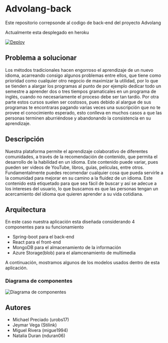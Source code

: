 # Advolang-back

Este repositorio correpsonde al codigo de back-end del proyecto Advolang

Actualmente esta desplegado en heroku

[![Deploy](https://www.herokucdn.com/deploy/button.svg)](https://advolang-back.herokuapp.com/)

## Problema a solucionar

Los métodos tradicionales hacen engorroso el aprendizaje de un nuevo idioma, acarreando consigo algunos problemas entre ellos, que tiene como prioridad como cualquier otro negocio de maximizar la utilidad, por lo que se tienden a alargar los programas al punto de por ejemplo dedicar todo un semestre a aprender dos o tres tiempos gramaticales en un programa de inglés, cuando no necesariamente el proceso debe ser tan tardío. Por otra parte estos cursos suelen ser costosos, pues debido al alargue de sus programas te encontraras pagando varias veces una suscripción que no te provee el conocimiento esperado, esto conlleva en muchos casos a que las personas terminen aburriéndose y abandonando la consistencia en su aprendizaje.

## Descripción

Nuestra plataforma permite el aprendizaje colaborativo de diferentes comunidades, a través de la recomendación de contenido, que permita el desarrollo de la habilidad en un idioma. Este contenido puede variar, pues pueden ser videos de YouTube, libros, guías, películas, entre otros. Fundamentalmente puedes recomendar cualquier cosa que pueda servirle a la comunidad para mejorar en su camino a la fluidez de un idioma. Este contenido está etiquetado para que sea fácil de buscar y así se adecue a los intereses del usuario, lo que buscamos es que las personas tengan un acercamiento del idioma que quieren aprender a su vida cotidiana.

## Arquitectura

En este caso nuestra aplicación esta diseñada considerando 4 componentes para su funcionamiento

- Spring-boot para el back-end
- React para el front-end
- MongoDB para el almacenamiento de la información
- Azure Storage(blob) para el alamcenamiento de multimedia

A continuación, mostramos algunos de los modelos usados dentro de esta aplicación.

### Diagrama de componentes

![Diagrama de componentes](https://raw.githubusercontent.com/nosedeJava/advolang-front/master/public/img/component%20diagram.png)

## Autores

- Michael Preciado (urobs17)
- Jeymar Vega (Stilink)
- Miguel Rivera (migue1994)
- Natalia Duran (nduran06)
